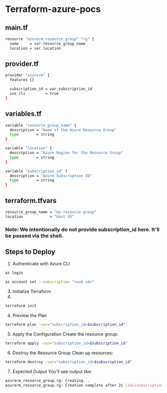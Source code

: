 # Terraform-azure-pocs




##  main.tf

```bash
resource "azurerm_resource_group" "rg" {
  name     = var.resource_group_name
  location = var.location
```

## provider.tf
```bash
provider "azurerm" {
  features {}

  subscription_id = var.subscription_id
  use_cli         = true
}
```
## variables.tf
```bash
variable "resource_group_name" {
  description = "Name of the Azure Resource Group"
  type        = string
}

variable "location" {
  description = "Azure Region for the Resource Group"
  type        = string
}

variable "subscription_id" {
  description = "Azure Subscription ID"
  type        = string
}
```
## terraform.tfvars

```bash
resource_group_name = "my-resource-group"
location            = "East US"
```
### Note: We intentionally do not provide subscription_id here. It'll be passed via the shell.

## Steps to Deploy

1.  Authenticate with Azure CLI

```bash
az login
```

```bash
az account set --subscription "<sub id>"
```

3.  Initialize Terraform
4.  
```bash
terraform init
```
4.  Preview the Plan


```bash
terraform plan -var="subscription_id=$subscription_id"
```
5.  Apply the Configuration
Create the resource group:


```bash
terraform apply -var="subscription_id=$subscription_id"
```

6.  Destroy the Resource Group
Clean up resources:

```bash
terraform destroy -var="subscription_id=$subscription_id"
```

7.  Expected Output
You'll see output like:

```bash
azurerm_resource_group.rg: Creating...
azurerm_resource_group.rg: Creation complete after 2s [id=/subscriptions/xxx/resourceGroups/my-resource-group]
```
